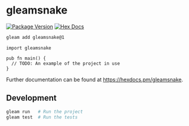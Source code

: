 # gleamsnake

[![Package Version](https://img.shields.io/hexpm/v/gleamsnake)](https://hex.pm/packages/gleamsnake)
[![Hex Docs](https://img.shields.io/badge/hex-docs-ffaff3)](https://hexdocs.pm/gleamsnake/)

```sh
gleam add gleamsnake@1
```
```gleam
import gleamsnake

pub fn main() {
  // TODO: An example of the project in use
}
```

Further documentation can be found at <https://hexdocs.pm/gleamsnake>.

## Development

```sh
gleam run   # Run the project
gleam test  # Run the tests
```
